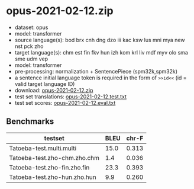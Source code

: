 # opus-2021-02-12.zip

* dataset: opus
* model: transformer
* source language(s): bod brx cnh dng dzo iii kac ksw lus mni mya new nst pck zho
* target language(s): chm est fin fkv hun izh kom krl liv mdf myv olo sma sme udm vep
* model: transformer
* pre-processing: normalization + SentencePiece (spm32k,spm32k)
* a sentence initial language token is required in the form of `>>id<<` (id = valid target language ID)
* download: [opus-2021-02-12.zip](https://object.pouta.csc.fi/Tatoeba-MT-models/sit-fiu/opus-2021-02-12.zip)
* test set translations: [opus-2021-02-12.test.txt](https://object.pouta.csc.fi/Tatoeba-MT-models/sit-fiu/opus-2021-02-12.test.txt)
* test set scores: [opus-2021-02-12.eval.txt](https://object.pouta.csc.fi/Tatoeba-MT-models/sit-fiu/opus-2021-02-12.eval.txt)

## Benchmarks

| testset               | BLEU  | chr-F |
|-----------------------|-------|-------|
| Tatoeba-test.multi.multi 	| 15.0 	| 0.313 |
| Tatoeba-test.zho-chm.zho.chm 	| 1.4 	| 0.036 |
| Tatoeba-test.zho-fin.zho.fin 	| 23.3 	| 0.393 |
| Tatoeba-test.zho-hun.zho.hun 	| 9.9 	| 0.260 |

